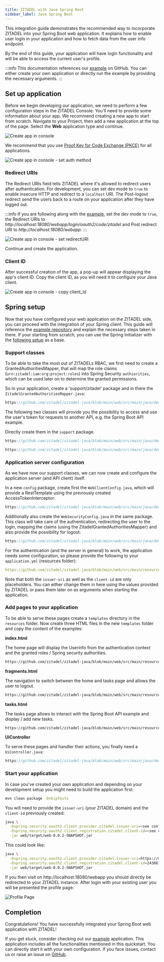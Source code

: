 ```yaml
---
title: ZITADEL with Java Spring Boot
sidebar_label: Java Spring Boot
---
```


This integration guide demonstrates the recommended way to incorporate ZITADEL into your Spring Boot web application. 
It explains how to enable user login in your application and how to fetch data from the user info endpoint.

By the end of this guide, your application will have login functionality and will be able to access the current user's profile.

:::info
This documentation references our [example](https://github.com/zitadel/zitadel-java) on GitHub. 
You can either create your own application or directly run the example by providing the necessary arguments.
:::

## Set up application

Before we begin developing our application, we need to perform a few configuration steps in the ZITADEL Console.
You'll need to provide some information about your app. We recommend creating a new app to start from scratch. Navigate to your Project, then add a new application at the top of the page.
Select the **Web** application type and continue.

![Create app in console](/img/java-spring/app-create.png)

We recommend that you use [Proof Key for Code Exchange (PKCE)](/apis/openidoauth/grant-types#proof-key-for-code-exchange) for all applications.

![Create app in console - set auth method](/img/java-spring/app-create-auth.png)

### Redirect URIs

The Redirect URIs field tells ZITADEL where it's allowed to redirect users after authentication. For development, you can set dev mode to `true` to enable insecure HTTP and redirect to a `localhost` URI.
The Post-logout redirect send the users back to a route on your application after they have logged out.

:::info
If you are following along with the [example](https://github.com/zitadel/zitadel-java), set the dev mode to `true`, the Redirect URIs to *http://<span></span>localhost:18080/webapp/login/oauth2/code/zitadel* and Post redirect URI to *http://<span></span>localhost:18080/webapp*.
:::

![Create app in console - set redirectURI](/img/java-spring/app-create-redirect.png)

Continue and create the application.

### Client ID

After successful creation of the app, a pop-up will appear displaying the app's client ID. Copy the client ID, as you will need it to configure your Java client.

![Create app in console - copy client_id](/img/java-spring/app-create-clientid.png)

## Spring setup

Now that you have configured your web application on the ZITADEL side, you can proceed with the integration of your Spring client.
This guide will reference the [example repository](https://github.com/zitadel/zitadel-java) and explain the necessary steps taken in there.
If your starting from scratch, you can use the Spring Initializer with the [following setup](https://start.spring.io/#!type=maven-project&language=java&platformVersion=3.2.1&packaging=jar&jvmVersion=17&dependencies=web,thymeleaf,security,oauth2-client,lombok) as a base.

### Support classes

To be able to take the most out of ZITADELs RBAC, we first need to create a GrantedAuthoritiesMapper, that will map the role claims (`urn:zitadel:iam:org:project:roles`)
into Spring Security `authiorities`, which can be used later on to determine the granted permissions.

So in your application, create a 'support/zitadel' package and in there the `ZitadelGrantedAuthoritiesMapper.java`:

```java reference
https://github.com/zitadel/zitadel-java/blob/main/web/src/main/java/demo/support/zitadel/ZitadelGrantedAuthoritiesMapper.java
```

The following two classes will provide you the possibility to access and use the user's token for requests to another API, e.g. the Spring Boot API example.

Directly create them in the `support` package.

```java reference
https://github.com/zitadel/zitadel-java/blob/main/web/src/main/java/demo/support/TokenAccessor.java
```

```java reference
https://github.com/zitadel/zitadel-java/blob/main/web/src/main/java/demo/support/AccessTokenInterceptor.java
```

### Application server configuration

As we have now our support classes, we can now create and configure the application server (and API client) itself.

In a new `config` package, create first the `WebClientConfig.java`, which will provide a RestTemplate using the previously created AccessTokenInterceptor:

```java reference
https://github.com/zitadel/zitadel-java/blob/main/web/src/main/java/demo/config/WebClientConfig.java
```

Additionally also create the `WebSecurityConfig.java` in the same package. This class will take care of the authentication, redirecting the user to the login,
mapping the claims (using the ZitadelGrantedAuthoritiesMapper) and also provide the possibility for logout:

```java reference
https://github.com/zitadel/zitadel-java/blob/main/web/src/main/java/demo/config/WebSecurityConfig.java
```

For the authentication (and the server in general) to work, the application needs some configuration, so please provide the following to your `application.yml` (resources folder):

```yaml reference
https://github.com/zitadel/zitadel-java/blob/main/web/src/main/resources/application.yml
```

Note that both the `issuer-uri` as well as the `client-id` are only placeholders. You can either change them in here using the values provided by ZITADEL
or pass them later on as arguments when starting the application.

### Add pages to your application

To be able to serve these pages create a `templates` directory in the `resources` folder.
Now create three HTML files in the new `templates` folder and copy the content of the examples:

**index.html**

The home page will display the Userinfo from the authentication context and the granted roles / Spring security authorities.

```html reference
https://github.com/zitadel/zitadel-java/blob/main/web/src/main/resources/templates/index.html
```

**fragments.html**

The navigation to switch between the home and tasks page and allows the user to logout.

```html reference
https://github.com/zitadel/zitadel-java/blob/main/web/src/main/resources/templates/fragments.html
```

**tasks.html**

The tasks page allows to interact with the Spring Boot API example and display / add new tasks.

```html reference
https://github.com/zitadel/zitadel-java/blob/main/web/src/main/resources/templates/tasks.html
```

**UiController**

To serve these pages and handler their actions, you finally need a `UiController.java`:

```java reference
https://github.com/zitadel/zitadel-java/blob/main/web/src/main/java/demo/web/UiController.java
```

### Start your application

In case you've created your own application and depending on your development setup you might need to build the application first:

```bash
mvn clean package -DskipTests
```

You will need to provide the `issuer-uri` (your ZITADEL domain) and the `client-id` previously created:

```bash
java \
  -Dspring.security.oauth2.client.provider.zitadel.issuer-uri=<see configuration above> \
  -Dspring.security.oauth2.client.registration.zitadel.client-id=<see configuration above> \
  -jar web/target/web-0.0.2-SNAPSHOT.jar
```

This could look like:

```bash
java \
  -Dspring.security.oauth2.client.provider.zitadel.issuer-uri=https://my-domain.zitadel.cloud \
  -Dspring.security.oauth2.client.registration.zitadel.client-id=243861220627644836@example \
  -jar web/target/web-0.0.2-SNAPSHOT.jar
```

If you then visit on http://localhost:18080/webapp you should directly be redirected to your ZITADEL instance.
After login with your existing user you will be presented the profile page:

![Profile Page](/img/java-spring/app-profile.png)

## Completion

Congratulations! You have successfully integrated your Spring Boot web application with ZITADEL!

If you get stuck, consider checking out our [example](https://github.com/zitadel/zitadel-java) application. 
This application includes all the functionalities mentioned in this quickstart. 
You can directly start it with your own configuration. If you face issues, contact us or raise an issue on [GitHub](https://github.com/zitadel/zitadel-java/issues).

